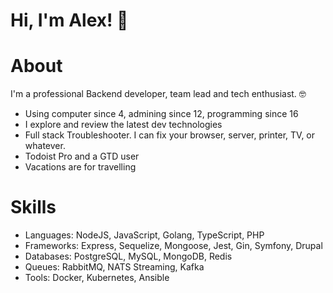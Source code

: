 # Hi, I'm Alex! :wave:

# About

I'm a professional Backend developer, team lead and tech enthusiast. :nerd_face: 

* Using computer since 4, admining since 12, programming since 16
* I explore and review the latest dev technologies
* Full stack Troubleshooter. I can fix your browser, server, printer, TV, or whatever.
* Todoist Pro and a GTD user
* Vacations are for travelling

# Skills

* Languages: NodeJS, JavaScript, Golang, TypeScript, PHP
* Frameworks: Express, Sequelize, Mongoose, Jest, Gin, Symfony, Drupal
* Databases: PostgreSQL, MySQL, MongoDB, Redis
* Queues: RabbitMQ, NATS Streaming, Kafka
* Tools: Docker, Kubernetes, Ansible
